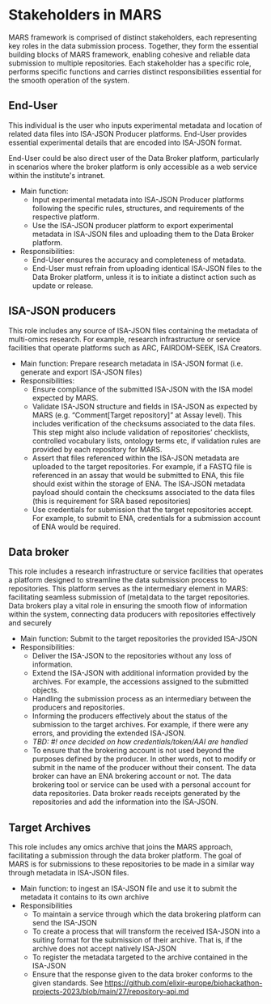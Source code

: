 # Stakeholders in MARS

MARS framework is comprised of distinct stakeholders, each representing key roles in the data submission process. Together, they form the essential building blocks of MARS framework, enabling cohesive and reliable data submission to multiple repositories.
Each stakeholder has a specific role, performs specific functions and carries distinct responsibilities essential for the smooth operation of the system.

## End-User
This individual is the user who inputs experimental metadata and location of related data files into ISA-JSON Producer platforms. End-User provides essential experimental details that are encoded into ISA-JSON format.

End-User could be also direct user of the Data Broker platform, particularly in scenarios where the broker platform is only accessible as a web service within the institute's intranet.
* Main function: 
  * Input experimental metadata into ISA-JSON Producer platforms following the specific rules, structures, and requirements of the respective platform. 
  * Use the ISA-JSON producer platform to export experimental metadata in ISA-JSON files and uploading them to the Data Broker platform.
* Responsibilities:
  * End-User ensures the accuracy and completeness of metadata.
  * End-User must refrain from uploading identical ISA-JSON files to the Data Broker platform, unless it is to initiate a distinct action such as update or release.

## ISA-JSON producers
This role includes any source of ISA-JSON files containing the metadata of multi-omics research. For example, research infrastructure or service facilities that operate platforms such as ARC, FAIRDOM-SEEK, ISA Creators. 

* Main function: Prepare research metadata in ISA-JSON format (i.e. generate and export ISA-JSON files)
* Responsibilities:
  * Ensure compliance of the submitted ISA-JSON with the ISA model expected by MARS.
  * Validate ISA-JSON structure and fields in ISA-JSON as expected by MARS (e.g. “Comment[Target repository]” at Assay level). This includes verification of the checksums associated to the data files. This step might also include validation of repositories’ checklists, controlled vocabulary lists, ontology terms etc, if validation rules are provided by each repository for MARS.
  * Assert that files referenced within the ISA-JSON metadata are uploaded to the target repositories. For example, if a FASTQ file is referenced in an assay that would be submitted to ENA, this file should exist within the storage of ENA. The ISA-JSON metadata payload should contain the checksums associated to the data files (this is requirement for SRA based repositories)
  * Use credentials for submission that the target repositories accept. For example, to submit to ENA, credentials for a submission account of ENA would be required.
 
## Data broker
This role includes a research infrastructure or service facilities that operates a platform designed to streamline the data submission process to repositories. This platform serves as the intermediary element in MARS: facilitating seamless submission of (meta)data to the target repositories. Data brokers play a vital role in ensuring the smooth flow of information within the system, connecting data producers with repositories effectively and securely
* Main function: Submit to the target repositories the provided ISA-JSON 
* Responsibilities: 
  * Deliver the ISA-JSON to the repositories without any loss of information.
  * Extend the ISA-JSON with additional information provided by the archives. For example, the accessions assigned to the submitted objects.
  * Handling the submission process as an intermediary between the producers and repositories.
  * Informing the producers effectively about the status of the submission to the target archives. For example, if there were any errors, and providing the extended ISA-JSON.
  * _TBD: #! once decided on how credentials/token/AAI are handled_
  * To ensure that the brokering account is not used beyond the purposes defined by the producer. In other words, not to modify or submit in the name of the producer without their consent.
The data broker can have an ENA brokering account or not. The data brokering tool or service can be used with a personal account for data repositories.
Data broker reads receipts generated by the repositories and add the information into the ISA-JSON.

## Target Archives
This role includes any omics archive that joins the MARS approach, facilitating a submission through the data broker platform. The goal of MARS is for submissions to these repositories to be made in a similar way through metadata in ISA-JSON files.
* Main function: to ingest an ISA-JSON file and use it to submit the metadata it contains to its own archive
* Responsibilities
  * To maintain a service through which the data brokering platform can send the ISA-JSON
  * To create a process that will transform the received ISA-JSON into a suiting format for the submission of their archive. That is, if the archive does not accept natively ISA-JSON
  * To register the metadata targeted to the archive contained in the ISA-JSON
  * Ensure that the response given to the data broker conforms to the given standards. See https://github.com/elixir-europe/biohackathon-projects-2023/blob/main/27/repository-api.md
